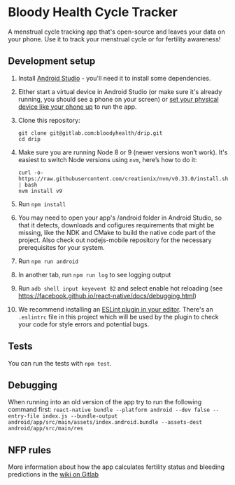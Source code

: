 # Bloody Health Cycle Tracker

A menstrual cycle tracking app that's open-source and leaves your data on your phone. Use it to track your menstrual cycle or for fertility awareness!

## Development setup
1. Install [Android Studio](https://developer.android.com/studio/) - you'll need it to install some dependencies.

1. Either start a virtual device in Android Studio (or make sure it's already running, you should see a phone on your screen) or [set your physical device like your phone up](https://developer.android.com/training/basics/firstapp/running-app) to run the app.

2. Clone this repository:

    ```
    git clone git@gitlab.com:bloodyhealth/drip.git
    cd drip
    ```

4. Make sure you are running Node 8 or 9 (newer versions won’t work). It's easiest to switch Node versions using `nvm`, here’s how to do it:

    ```
    curl -o- https://raw.githubusercontent.com/creationix/nvm/v0.33.0/install.sh | bash
    nvm install v9
    ```

5. Run `npm install`
5. You may need to open your app's /android folder in Android Studio, so that it detects, downloads and cofigures requirements that might be missing, like the NDK and CMake to build the native code part of the project. Also check out nodejs-mobile repository for the necessary prerequisites for your system.
5. Run `npm run android`
7. In another tab, run `npm run log` to see logging output
8. Run `adb shell input keyevent 82` and select enable hot reloading (see https://facebook.github.io/react-native/docs/debugging.html)
9. We recommend installing an [ESLint plugin in your editor](https://eslint.org/docs/user-guide/integrations#editors). There's an `.eslintrc` file in this project which will be used by the plugin to check your code for style errors and potential bugs.

## Tests
You can run the tests with `npm test`.

## Debugging
When running into an old version of the app try to run the following command first:
`react-native bundle --platform android --dev false --entry-file index.js --bundle-output android/app/src/main/assets/index.android.bundle --assets-dest android/app/src/main/res`

## NFP rules
More information about how the app calculates fertility status and bleeding predictions in the [wiki on Gitlab](https://gitlab.com/bloodyhealth/drip/wikis/home)
